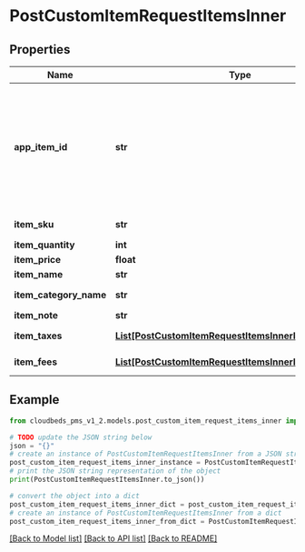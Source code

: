 # PostCustomItemRequestItemsInner


## Properties

Name | Type | Description | Notes
------------ | ------------- | ------------- | -------------
**app_item_id** | **str** | Identifier of item. Future calls using the same ID will use previously sent item name and description. Item name/description sent in new request will be ignored. | [optional] 
**item_sku** | **str** | Item SKU identifier | [optional] 
**item_quantity** | **int** | Items quantity | [optional] 
**item_price** | **float** | Item price | [optional] 
**item_name** | **str** | Item name | [optional] 
**item_category_name** | **str** | Item category name | [optional] 
**item_note** | **str** | Item note | [optional] 
**item_taxes** | [**List[PostCustomItemRequestItemsInnerItemTaxesInner]**](PostCustomItemRequestItemsInnerItemTaxesInner.md) | list of taxes applied to item | [optional] 
**item_fees** | [**List[PostCustomItemRequestItemsInnerItemFeesInner]**](PostCustomItemRequestItemsInnerItemFeesInner.md) | list of fees applied to item | [optional] 

## Example

```python
from cloudbeds_pms_v1_2.models.post_custom_item_request_items_inner import PostCustomItemRequestItemsInner

# TODO update the JSON string below
json = "{}"
# create an instance of PostCustomItemRequestItemsInner from a JSON string
post_custom_item_request_items_inner_instance = PostCustomItemRequestItemsInner.from_json(json)
# print the JSON string representation of the object
print(PostCustomItemRequestItemsInner.to_json())

# convert the object into a dict
post_custom_item_request_items_inner_dict = post_custom_item_request_items_inner_instance.to_dict()
# create an instance of PostCustomItemRequestItemsInner from a dict
post_custom_item_request_items_inner_from_dict = PostCustomItemRequestItemsInner.from_dict(post_custom_item_request_items_inner_dict)
```
[[Back to Model list]](../README.md#documentation-for-models) [[Back to API list]](../README.md#documentation-for-api-endpoints) [[Back to README]](../README.md)



